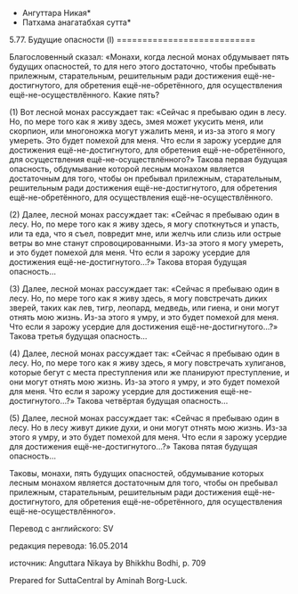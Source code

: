 * Ангуттара Никая*
* Патхама анагатабхая сутта*

5\.77\. Будущие опасности \(I\)
\=\=\=\=\=\=\=\=\=\=\=\=\=\=\=\=\=\=\=\=\=\=\=\=\=\=\=

Благословенный сказал: «Монахи, когда лесной монах обдумывает пять будущих опасностей, то для него этого достаточно, чтобы пребывать прилежным, старательным, решительным ради достижения ещё\-не\-достигнутого, для обретения ещё\-не\-обретённого, для осуществления ещё\-не\-осуществлённого\. Какие пять?

\(1\) Вот лесной монах рассуждает так: «Сейчас я пребываю один в лесу\. Но, по мере того как я живу здесь, змея может укусить меня, или скорпион, или многоножка могут ужалить меня, и из\-за этого я могу умереть\. Это будет помехой для меня\. Что если я зарожу усердие для достижения ещё\-не\-достигнутого, для обретения ещё\-не\-обретённого, для осуществления ещё\-не\-осуществлённого?» Такова первая будущая опасность, обдумывание которой лесным монахом является достаточным для того, чтобы он пребывал прилежным, старательным, решительным ради достижения ещё\-не\-достигнутого, для обретения ещё\-не\-обретённого, для осуществления ещё\-не\-осуществлённого\.

\(2\) Далее, лесной монах рассуждает так: «Сейчас я пребываю один в лесу\. Но, по мере того как я живу здесь, я могу споткнуться и упасть, или та еда, что я съел, повредит мне, или желчь или слизь или острые ветры во мне станут спровоцированными\. Из\-за этого я могу умереть, и это будет помехой для меня\. Что если я зарожу усердие для достижения ещё\-не\-достигнутого…?» Такова вторая будущая опасность…

\(3\) Далее, лесной монах рассуждает так: «Сейчас я пребываю один в лесу\. Но, по мере того как я живу здесь, я могу повстречать диких зверей, таких как лев, тигр, леопард, медведь, или гиена, и они могут отнять мою жизнь\. Из\-за этого я умру, и это будет помехой для меня\. Что если я зарожу усердие для достижения ещё\-не\-достигнутого…?» Такова третья будущая опасность…

\(4\) Далее, лесной монах рассуждает так: «Сейчас я пребываю один в лесу\. Но, по мере того как я живу здесь, я могу повстречать хулиганов, которые бегут с места преступления или же планируют преступление, и они могут отнять мою жизнь\. Из\-за этого я умру, и это будет помехой для меня\. Что если я зарожу усердие для достижения ещё\-не\-достигнутого…?» Такова четвёртая будущая опасность…

\(5\) Далее, лесной монах рассуждает так: «Сейчас я пребываю один в лесу\. Но в лесу живут дикие духи, и они могут отнять мою жизнь\. Из\-за этого я умру, и это будет помехой для меня\. Что если я зарожу усердие для достижения ещё\-не\-достигнутого…?» Такова пятая будущая опасность…

Таковы, монахи, пять будущих опасностей, обдумывание которых лесным монахом является достаточным для того, чтобы он пребывал прилежным, старательным, решительным ради достижения ещё\-не\-достигнутого, для обретения ещё\-не\-обретённого, для осуществления ещё\-не\-осуществлённого»\.

Перевод с английского: SV

редакция перевода: 16\.05\.2014

источник: Anguttara Nikaya by Bhikkhu Bodhi, p\. 709

Prepared for SuttaCentral by Aminah Borg\-Luck\.
